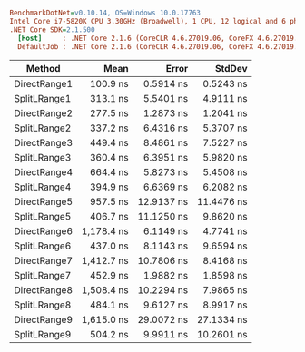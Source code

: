 ``` ini

BenchmarkDotNet=v0.10.14, OS=Windows 10.0.17763
Intel Core i7-5820K CPU 3.30GHz (Broadwell), 1 CPU, 12 logical and 6 physical cores
.NET Core SDK=2.1.500
  [Host]     : .NET Core 2.1.6 (CoreCLR 4.6.27019.06, CoreFX 4.6.27019.05), 64bit RyuJIT  [AttachedDebugger]
  DefaultJob : .NET Core 2.1.6 (CoreCLR 4.6.27019.06, CoreFX 4.6.27019.05), 64bit RyuJIT


```
|       Method |       Mean |      Error |     StdDev |
|------------- |-----------:|-----------:|-----------:|
| DirectRange1 |   100.9 ns |  0.5914 ns |  0.5243 ns |
| SplitLRange1 |   313.1 ns |  5.5401 ns |  4.9111 ns |
| DirectRange2 |   277.5 ns |  1.2873 ns |  1.2041 ns |
| SplitLRange2 |   337.2 ns |  6.4316 ns |  5.3707 ns |
| DirectRange3 |   449.4 ns |  8.4861 ns |  7.5227 ns |
| SplitLRange3 |   360.4 ns |  6.3951 ns |  5.9820 ns |
| DirectRange4 |   664.4 ns |  5.8273 ns |  5.4508 ns |
| SplitLRange4 |   394.9 ns |  6.6369 ns |  6.2082 ns |
| DirectRange5 |   957.5 ns | 12.9137 ns | 11.4476 ns |
| SplitLRange5 |   406.7 ns | 11.1250 ns |  9.8620 ns |
| DirectRange6 | 1,178.4 ns |  6.1149 ns |  4.7741 ns |
| SplitLRange6 |   437.0 ns |  8.1143 ns |  9.6594 ns |
| DirectRange7 | 1,412.7 ns | 10.7806 ns |  8.4168 ns |
| SplitLRange7 |   452.9 ns |  1.9882 ns |  1.8598 ns |
| DirectRange8 | 1,508.4 ns | 10.2294 ns |  7.9865 ns |
| SplitLRange8 |   484.1 ns |  9.6127 ns |  8.9917 ns |
| DirectRange9 | 1,615.0 ns | 29.0072 ns | 27.1334 ns |
| SplitLRange9 |   504.2 ns |  9.9911 ns | 10.2601 ns |

